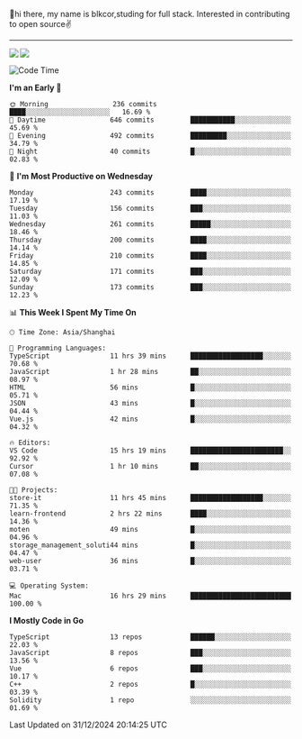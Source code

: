 👋hi there, my name is blkcor,studing for full stack.
Interested in contributing to open source✌️

<hr/>

![](https://github-readme-stats.vercel.app/api?username=blkcor)
<a href="https://github.com/blkcor/github-readme-stats">
    <img align="left" src="https://github-readme-stats.vercel.app/api/top-langs/?username=blkcor&hide=jupyter%20notebook,shaderlab,tex,c%23&langs_count=9" />
</a>


<!--START_SECTION:waka-->
![Code Time](http://img.shields.io/badge/Code%20Time-1%2C544%20hrs-blue)

**I'm an Early 🐤** 

```text
🌞 Morning                236 commits         ████░░░░░░░░░░░░░░░░░░░░░   16.69 % 
🌆 Daytime                646 commits         ███████████░░░░░░░░░░░░░░   45.69 % 
🌃 Evening                492 commits         █████████░░░░░░░░░░░░░░░░   34.79 % 
🌙 Night                  40 commits          █░░░░░░░░░░░░░░░░░░░░░░░░   02.83 % 
```
📅 **I'm Most Productive on Wednesday** 

```text
Monday                   243 commits         ████░░░░░░░░░░░░░░░░░░░░░   17.19 % 
Tuesday                  156 commits         ███░░░░░░░░░░░░░░░░░░░░░░   11.03 % 
Wednesday                261 commits         █████░░░░░░░░░░░░░░░░░░░░   18.46 % 
Thursday                 200 commits         ████░░░░░░░░░░░░░░░░░░░░░   14.14 % 
Friday                   210 commits         ████░░░░░░░░░░░░░░░░░░░░░   14.85 % 
Saturday                 171 commits         ███░░░░░░░░░░░░░░░░░░░░░░   12.09 % 
Sunday                   173 commits         ███░░░░░░░░░░░░░░░░░░░░░░   12.23 % 
```


📊 **This Week I Spent My Time On** 

```text
🕑︎ Time Zone: Asia/Shanghai

💬 Programming Languages: 
TypeScript               11 hrs 39 mins      ██████████████████░░░░░░░   70.68 % 
JavaScript               1 hr 28 mins        ██░░░░░░░░░░░░░░░░░░░░░░░   08.97 % 
HTML                     56 mins             █░░░░░░░░░░░░░░░░░░░░░░░░   05.71 % 
JSON                     43 mins             █░░░░░░░░░░░░░░░░░░░░░░░░   04.44 % 
Vue.js                   42 mins             █░░░░░░░░░░░░░░░░░░░░░░░░   04.32 % 

🔥 Editors: 
VS Code                  15 hrs 19 mins      ███████████████████████░░   92.92 % 
Cursor                   1 hr 10 mins        ██░░░░░░░░░░░░░░░░░░░░░░░   07.08 % 

🐱‍💻 Projects: 
store-it                 11 hrs 45 mins      ██████████████████░░░░░░░   71.35 % 
learn-frontend           2 hrs 22 mins       ████░░░░░░░░░░░░░░░░░░░░░   14.36 % 
moten                    49 mins             █░░░░░░░░░░░░░░░░░░░░░░░░   04.96 % 
storage_management_soluti44 mins             █░░░░░░░░░░░░░░░░░░░░░░░░   04.47 % 
web-user                 36 mins             █░░░░░░░░░░░░░░░░░░░░░░░░   03.71 % 

💻 Operating System: 
Mac                      16 hrs 29 mins      █████████████████████████   100.00 % 
```

**I Mostly Code in Go** 

```text
TypeScript               13 repos            ██████░░░░░░░░░░░░░░░░░░░   22.03 % 
JavaScript               8 repos             ███░░░░░░░░░░░░░░░░░░░░░░   13.56 % 
Vue                      6 repos             ███░░░░░░░░░░░░░░░░░░░░░░   10.17 % 
C++                      2 repos             █░░░░░░░░░░░░░░░░░░░░░░░░   03.39 % 
Solidity                 1 repo              ░░░░░░░░░░░░░░░░░░░░░░░░░   01.69 % 
```




 Last Updated on 31/12/2024 20:14:25 UTC
<!--END_SECTION:waka-->


